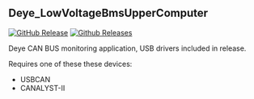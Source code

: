 ## Deye_LowVoltageBmsUpperComputer

[![GitHub Release](https://img.shields.io/github/v/release/Psynosaur/Deye_LowVoltageBmsUpperComputer.svg)](https://github.com/Psynosaur/Deye_LowVoltageBmsUpperComputer/releases/latest)  [![Github Releases](https://img.shields.io/github/downloads/Psynosaur/Deye_LowVoltageBmsUpperComputer/total.svg)](https://github.com/Psynosaur/Deye_LowVoltageBmsUpperComputer/releases/latest)

Deye CAN BUS monitoring application, USB drivers included in release.

Requires one of these these devices:
  - USBCAN
  - CANALYST-II
